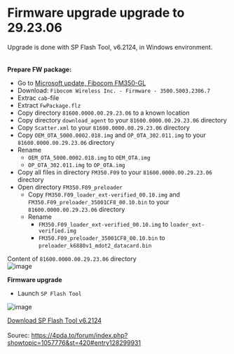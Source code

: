 # Firmware upgrade upgrade to 29.23.06

Upgrade is done with SP Flash Tool, v6.2124, in Windows environment.\
\
\
**Prepare FW package:**
- Go to [Microsoft update, Fibocom FM350-GL](https://www.catalog.update.microsoft.com/Search.aspx?q=Firmware%203500*)
- Download: `Fibocom Wireless Inc. - Firmware - 3500.5003.2306.7`
- Extrac `cab`-file
- Extract `FwPackage.flz`
- Copy directory `81600.0000.00.29.23.06` to a known location
- Copy directory `download_agent` to your `81600.0000.00.29.23.06` directory
- Copy `Scatter.xml` to your `81600.0000.00.29.23.06` directory
- Copy `OEM_OTA_5000.0002.018.img` and `OP_OTA_302.011.img` to your `81600.0000.00.29.23.06` directory
- Rename
  - `OEM_OTA_5000.0002.018.img` to `OEM_OTA.img`
  - `OP_OTA_302.011.img` to `OP_OTA.img`
- Copy all files in directory `FM350.F09` to your `81600.0000.00.29.23.06` directory
- Open directory `FM350.F09_preloader`
  - Copy `FM350.F09_loader_ext-verified_00.10.img` and `FM350.F09_preloader_35001CF8_00.10.bin` to your `81600.0000.00.29.23.06` directory
  - Rename
    - `FM350.F09_loader_ext-verified_00.10.img` to `loader_ext-verified.img`
    - `FM350.F09_preloader_35001CF8_00.10.bin` to `preloader_k6880v1_mdot2_datacard.bin`


Content of `81600.0000.00.29.23.06` directory\
![image](https://github.com/user-attachments/assets/f19e3d80-9d24-424c-b99b-f60871d6067f)


**Firmware upgrade**
- Launch `SP Flash Tool`

![image](https://github.com/user-attachments/assets/e4a7b80f-ebdc-4c16-89ca-06c74ce57977)



[Download SP Flash Tool v6.2124](https://spflashtools.com/windows/sp-flash-tool-v6-2124)
\
\
Sourec: https://4pda.to/forum/index.php?showtopic=1057776&st=420#entry128299931
